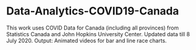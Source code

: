 # Data-Analytics-COVID19-Canada
This work uses COVID Data for Canada (including all provinces) from Statistics Canada and John Hopkins University Center.
Updated data till 8 July 2020.
Output: Animated videos for bar and line race charts.
